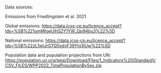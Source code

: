 Data sources: 


Emissions from Friedlingstein et al. 2021

Global emissions: https://data.icos-cp.eu/licence_accept?ids=%5B%221umMtgeUlhS2Y1YW_Qp94bu3%22%5D

National emissions: https://data.icos-cp.eu/licence_accept?ids=%5B%22zL1wtJrG7Q5xdvF39Ylg3lUw%22%5D

Population data and population projections from UN: 
https://population.un.org/wpp/Download/Files/1_Indicators%20(Standard)/CSV_FILES/WPP2022_TotalPopulationBySex.zip

